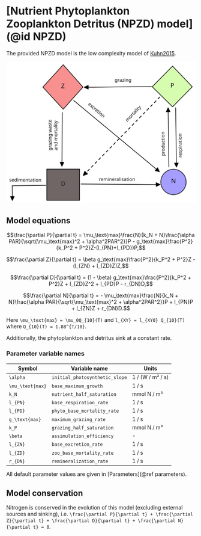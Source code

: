 # [Nutrient Phytoplankton Zooplankton Detritus (NPZD) model](@id NPZD)

The provided NPZD model is the low complexity model of [Kuhn2015](@citet).

![Diagram of NPZD formulation](npzd.svg)

## Model equations

```math
\frac{\partial P}{\partial t} = \mu_\text{max}\frac{N}{k_N + N}\frac{\alpha PAR}{\sqrt{\mu_\text{max}^2 + \alpha^2PAR^2}}P - g_\text{max}\frac{P^2}{k_P^2 + P^2}Z-(l_{PN}+l_{PD})P,
```

```math
\frac{\partial Z}{\partial t} = \beta g_\text{max}\frac{P^2}{k_P^2 + P^2}Z - (l_{ZN} + l_{ZD}Z)Z,
```

```math
\frac{\partial D}{\partial t} = (1 - \beta) g_\text{max}\frac{P^2}{k_P^2 + P^2}Z + l_{ZD}Z^2 + l_{PD}P - r_{DN}D,
```

```math
\frac{\partial N}{\partial t} = - \mu_\text{max}\frac{N}{k_N + N}\frac{\alpha PAR}{\sqrt{\mu_\text{max}^2 + \alpha^2PAR^2}}P + l_{PN}P + l_{ZN}Z + r_{DN}D.
```

Here ``\mu_\text{max} = \mu_0Q_{10}(T)`` and ``l_{XY} = l_{XY0} Q_{10}(T)`` where ``Q_{10}(T) = 1.88^{T/10}``.

Additionally, the phytoplankton and detritus sink at a constant rate.

### Parameter variable names

| Symbol             | Variable name                  | Units            |
|--------------------|--------------------------------|------------------|
| ``\alpha``         | `initial_photosynthetic_slope` | 1 / (W / m² / s) |
| ``\mu_\text{max}`` | `base_maximum_growth`          | 1 / s            |
| ``k_N``            | `nutrient_half_saturation`     | mmol N / m³      |
| ``l_{PN}``         | `base_respiration_rate`        | 1 / s            |
| ``l_{PD}``         | `phyto_base_mortality_rate`    | 1 / s            |
| ``g_\text{max}``   | `maximum_grazing_rate`         | 1 / s            |
| ``k_P``            | `grazing_half_saturation`      | mmol N / m³      |
| ``\beta``          | `assimulation_efficiency`      | -                |
| ``l_{ZN}``         | `base_excretion_rate`          | 1 / s            |
| ``l_{ZD}``         | `zoo_base_mortality_rate`      | 1 / s            |
| ``r_{DN}``         | `remineralization_rate`        | 1 / s            |

All default parameter values are given in [Parameters](@ref parameters).

## Model conservation

Nitrogen is conserved in the evolution of this model (excluding external sources and sinking), i.e. ``\frac{\partial P}{\partial t} + \frac{\partial Z}{\partial t} + \frac{\partial D}{\partial t} + \frac{\partial N}{\partial t} = 0``.